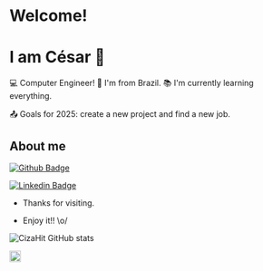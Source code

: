 # Welcome!
# I am César 👋

:computer: Computer Engineer!
:house_with_garden: I'm from Brazil.
:books: I'm currently learning everything.

:outbox_tray: Goals for 2025: create a new project and find a new job.
## About me
[![Github Badge](https://img.shields.io/badge/-Github-000?style=flat-square&logo=Github&logoColor=white&link=https://github.com/CizaHit)](https://github.com/CizaHit)

[![Linkedin Badge](https://img.shields.io/badge/-LinkedIn-blue?style=flat-square&logo=Linkedin&logoColor=white&link=https://br.linkedin.com/in/c%C3%A9sar-tanizawa-eng-computacao?trk=people-guest_people_search-card)](https://br.linkedin.com/in/c%C3%A9sar-tanizawa-eng-computacao?trk=people-guest_people_search-card)



- Thanks for visiting.

- Enjoy it!! \o/

![CizaHit GitHub stats](https://github-readme-stats.vercel.app/api?username=CizaHit&show_icons=true&theme=radical)



<code><img height="20" src="https://img.shields.io/badge/Python-FFD43B?style=for-the-badge&logo=python&logoColor=blue"></code>

